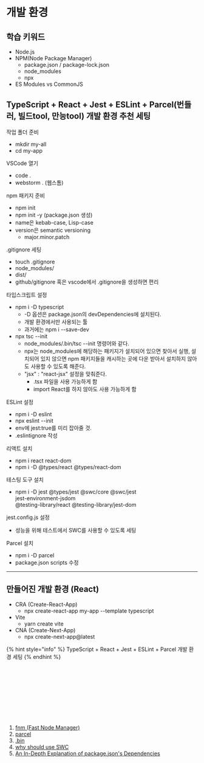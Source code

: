# 개발 환경

## 학습 키워드

* Node.js
* NPM(Node Package Manager)
  * package.json / package-lock.json
  * node\_modules
  * npx
* ES Modules vs CommonJS

## TypeScript + React + Jest + ESLint + Parcel(번들러, 빌드tool, 만능tool) 개발 환경 추천 세팅

작업 폴더 준비

* mkdir my-all
* cd my-app

VSCode 열기

* code .
* webstorm . (웹스톰)

npm 패키지 준비

* npm init
* npm init -y (package.json 생성)
* name은 kebab-case, Lisp-case
* version은 semantic versioning
  * major.minor.patch

.gitignore 세팅

* touch .gitignore
* node\_modules/
* dist/
* github/gitignore 혹은 vscode에서 .gitignore을 생성하면 편리

타입스크립트 설정

* npm i -D typescript
  * \-D 옵션은 package.json의 devDependencies에 설치된다.
  * 개발 환경에서만 사용되는 툴
  * 과거에는 npm i --save-dev
* npx tsc --init
  * node\_modules/.bin/tsc --init 명령어와 같다.
  * npx는 node\_modules에 해당하는 패키지가 설치되어 있으면 찾아서 실행, 설치되어 있지 않으면 npm 패키지들을 캐시하는 곳에 다운 받아서 설치하지 않아도 사용할 수 있도록 해준다.
  * "jsx" : "react-jsx" 설정을 맞춰준다.
    * .tsx 파일을 사용 가능하게 함
    * import React를 하지 않아도 사용 가능하게 함

ESLint 설정

* npm i -D eslint
* npx eslint --init
* env에 jest:true를 미리 잡아줄 것.
* .eslintignore 작성

리액트 설치

* npm i react react-dom
* npm i -D @types/react @types/react-dom

테스팅 도구 설치

* npm i -D jest @types/jest @swc/core @swc/jest\
  jest-environment-jsdom\
  @testing-library/react @testing-library/jest-dom

jest.config.js 설정

* 성능을 위해 테스트에서 SWC를 사용할 수 있도록 세팅

Parcel 설치

* npm i -D parcel
* package.json scripts 수정

***

## 만들어진 개발 환경 (React)

* CRA (Create-React-App)
  * npx create-react-app my-app --template typescript
* Vite
  * yarn create vite
* CNA (Create-Next-App)
  * npx create-next-app@latest

{% hint style="info" %}
TypeScript + React + Jest + ESLint + Parcel 개발 환경 세팅
{% endhint %}

<figure><img src="../.gitbook/assets/image (1) (2) (2).png" alt=""><figcaption></figcaption></figure>

<figure><img src="../.gitbook/assets/image (5) (2).png" alt=""><figcaption></figcaption></figure>

<figure><img src="../.gitbook/assets/image (9).png" alt=""><figcaption></figcaption></figure>

<figure><img src="../.gitbook/assets/image (23).png" alt=""><figcaption></figcaption></figure>

<figure><img src="../.gitbook/assets/image (11) (2).png" alt=""><figcaption></figcaption></figure>

<figure><img src="../.gitbook/assets/image (16) (1).png" alt=""><figcaption></figcaption></figure>

<figure><img src="../.gitbook/assets/image (15).png" alt=""><figcaption></figcaption></figure>

<figure><img src="../.gitbook/assets/image (8) (2).png" alt=""><figcaption></figcaption></figure>

<figure><img src="../.gitbook/assets/image (22).png" alt=""><figcaption></figcaption></figure>

<figure><img src="../.gitbook/assets/image (4) (3).png" alt=""><figcaption></figcaption></figure>

<figure><img src="../.gitbook/assets/image (20).png" alt=""><figcaption></figcaption></figure>

1. [fnm (Fast Node Manager)](https://github.com/Schniz/fnm)
2. [parcel](https://betterprogramming.pub/all-you-need-to-know-about-parcel-dbe151b70082)
3. [.bin](https://simsimjae.medium.com/%ED%8C%A8%ED%82%A4%EC%A7%80-%EC%95%88%EC%97%90%EB%8A%94-bin%EC%9D%B4%EB%9D%BC%EA%B3%A0%ED%95%98%EB%8A%94-%EC%88%A8%EA%B9%80-%ED%8F%B4%EB%8D%94%EA%B0%80-%EC%A1%B4%EC%9E%AC%ED%95%9C%EB%8B%A4-%EC%9D%B4-%ED%8F%B4%EB%8D%94%EB%8A%94-%EB%AD%90%EB%95%8C%EB%A7%A4-%EC%9E%88%EB%8A%94%EA%B1%B4%EC%A7%80-%EA%B6%81%EA%B8%88%ED%95%B4%EC%84%9C-%EC%B0%BE%EC%95%84%EB%B3%B4%EC%95%98%EB%8B%A4-8257ddaa1a7e)
4. [why should use SWC](https://medium.com/@KasraKhosravi/why-you-should-use-swc-and-not-babel-45b9dd15d058)
5. [An In-Depth Explanation of package.json's Dependencies](https://betterprogramming.pub/package-jsons-dependencies-in-depth-a1f0637a3129)
